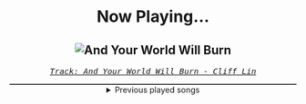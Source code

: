 <div align="center"> 
<h1>Now Playing...</h1>

![And Your World Will Burn](https://i.scdn.co/image/ab67616d00001e028d162ba39b06b8432e012cc7)
--
_<samp><a href="https://open.spotify.com/track/5i9FoTtTNXeHrfjNtiAPDO">Track: And Your World Will Burn - Cliff Lin</a></samp>_

<div style="border: 1px #4B5054 solid"></div>
<details>
  <summary>
    Previous played songs
  </summary>
  <table>
    <thead>
      <tr>
        <th>
          Artist
        </th>
        <th>
          Song
        </th>
        <th>
          Link
        </th>
      </tr>
    </thead>
    <tbody>
      <tr><td>Cliff Lin</td><td>And Your World Will Burn</td><td><a href="https://open.spotify.com/track/5i9FoTtTNXeHrfjNtiAPDO">https://open.spotify.com/track/5i9FoTtTNXeHrfjNtiAPDO</a></td></tr><tr><td>Blue Stahli</td><td>The Perfect Heist</td><td><a href="https://open.spotify.com/track/0jRVOSuzeltHgYHHQ5yMGo">https://open.spotify.com/track/0jRVOSuzeltHgYHHQ5yMGo</a></td></tr><tr><td>Klayton</td><td>United Forces</td><td><a href="https://open.spotify.com/track/15pw26krJImMssqBftvwY5">https://open.spotify.com/track/15pw26krJImMssqBftvwY5</a></td></tr><tr><td>Daedric</td><td>Wretched</td><td><a href="https://open.spotify.com/track/3Yq0FPn87hygcCU63EHyHu">https://open.spotify.com/track/3Yq0FPn87hygcCU63EHyHu</a></td></tr><tr><td>Klayton</td><td>Tank Girl</td><td><a href="https://open.spotify.com/track/20DqBKhZfMLzARRsv3bot7">https://open.spotify.com/track/20DqBKhZfMLzARRsv3bot7</a></td></tr><tr><td>Daedric</td><td>Alchemy</td><td><a href="https://open.spotify.com/track/3fkA9mS8PFF7EDyBqnmL6s">https://open.spotify.com/track/3fkA9mS8PFF7EDyBqnmL6s</a></td></tr><tr><td>Cliff Lin</td><td>Heavy Metal Machine</td><td><a href="https://open.spotify.com/track/7A70xqbz6rI67S9daNvt4F">https://open.spotify.com/track/7A70xqbz6rI67S9daNvt4F</a></td></tr><tr><td>Sebastian Komor</td><td>Hyperbeast</td><td><a href="https://open.spotify.com/track/13JpMGeEII7scKhuAse1nS">https://open.spotify.com/track/13JpMGeEII7scKhuAse1nS</a></td></tr><tr><td>Blue Stahli</td><td>Dragstrip Burnout</td><td><a href="https://open.spotify.com/track/6QbUIKeK5RqfwRFHZG0Jlp">https://open.spotify.com/track/6QbUIKeK5RqfwRFHZG0Jlp</a></td></tr><tr><td>Klayton</td><td>Weapons of War</td><td><a href="https://open.spotify.com/track/25hPtQQbIjiGU52ArpDioF">https://open.spotify.com/track/25hPtQQbIjiGU52ArpDioF</a></td></tr><tr><td>Daedric</td><td>Dawnbreaker</td><td><a href="https://open.spotify.com/track/4BmTh4pg7X6scg5SOtBLT4">https://open.spotify.com/track/4BmTh4pg7X6scg5SOtBLT4</a></td></tr><tr><td>Cliff Lin</td><td>Isn't It All Worth Fighting For</td><td><a href="https://open.spotify.com/track/46tyVgQej8T9VXtks6WXsf">https://open.spotify.com/track/46tyVgQej8T9VXtks6WXsf</a></td></tr><tr><td>Celldweller</td><td>Switchback</td><td><a href="https://open.spotify.com/track/1yvRHBG01Cs8kWYAkaChRV">https://open.spotify.com/track/1yvRHBG01Cs8kWYAkaChRV</a></td></tr><tr><td>Soul Extract</td><td>Superheroes (feat. Celldweller & Discrepancies)</td><td><a href="https://open.spotify.com/track/36vDa8TbcpXawdaYh1IWVm">https://open.spotify.com/track/36vDa8TbcpXawdaYh1IWVm</a></td></tr><tr><td>The Plague</td><td>Headline</td><td><a href="https://open.spotify.com/track/4Vy7F34T82hvY0Og8318V8">https://open.spotify.com/track/4Vy7F34T82hvY0Og8318V8</a></td></tr><tr><td>Dirty Two Club</td><td>Live Fast Live Loud</td><td><a href="https://open.spotify.com/track/5OFnKZFT72cw5rSnZdrJOb">https://open.spotify.com/track/5OFnKZFT72cw5rSnZdrJOb</a></td></tr><tr><td>Celldweller</td><td>The End of the World - HIGHSOCIETY Remix</td><td><a href="https://open.spotify.com/track/4jS765RvSN5ncmRaTRSy19">https://open.spotify.com/track/4jS765RvSN5ncmRaTRSy19</a></td></tr><tr><td>Rave The Reqviem</td><td>Is Apollo Still Alive?</td><td><a href="https://open.spotify.com/track/3OWLfGDb0etOCQnTuEgtag">https://open.spotify.com/track/3OWLfGDb0etOCQnTuEgtag</a></td></tr><tr><td>Void Chapter</td><td>Diabolic (feat. Daedric) - Single Edit</td><td><a href="https://open.spotify.com/track/6QtwStnl4ftkois2ADMuOJ">https://open.spotify.com/track/6QtwStnl4ftkois2ADMuOJ</a></td></tr><tr><td>Cliff Lin</td><td>A Show Of Blood</td><td><a href="https://open.spotify.com/track/1nAkZOvI26hpdCuwPfsiyW">https://open.spotify.com/track/1nAkZOvI26hpdCuwPfsiyW</a></td></tr>
    </tbody>
  </table>
</details>

</div>
